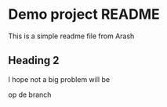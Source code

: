 # Demo project README

This is a simple readme file from Arash

## Heading 2


I hope not a big problem will be

op de branch

